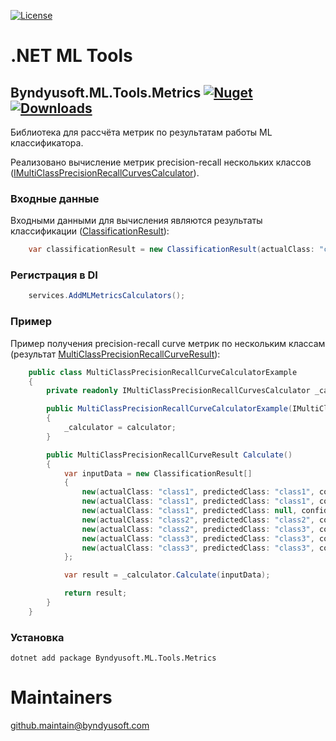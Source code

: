 ﻿[![License](https://img.shields.io/badge/License-Apache--2.0-blue.svg)](https://opensource.org/licenses/Apache-2.0)

# .NET ML Tools

## Byndyusoft.ML.Tools.Metrics [![Nuget](https://img.shields.io/nuget/v/Byndyusoft.MaskedSerialization.svg)](https://www.nuget.org/packages/Byndyusoft.MaskedSerialization/) [![Downloads](https://img.shields.io/nuget/dt/Byndyusoft.MaskedSerialization.svg)](https://www.nuget.org/packages/Byndyusoft.MaskedSerialization/)

Библиотека для рассчёта метрик по результатам работы ML классификатора.

Реализовано вычисление метрик precision-recall нескольких классов
([IMultiClassPrecisionRecallCurvesCalculator](src/Metrics/Interfaces/IMultiClassPrecisionRecallCurvesCalculator.cs)).

### Входные данные

Входными данными для вычисления являются результаты классификации ([ClassificationResult](src/Metrics/Dtos/ClassificationResult.cs)):
```csharp
    var classificationResult = new ClassificationResult(actualClass: "class1", predictedClass: "class1", confidence: 0.9d);
```

### Регистрация в DI

```csharp
    services.AddMLMetricsCalculators();
```

### Пример

Пример получения precision-recall curve метрик по нескольким классам (результат [MultiClassPrecisionRecallCurveResult](src/Metrics/Dtos/MultiClassPrecisionRecallCurveResult.cs)):
```csharp
    public class MultiClassPrecisionRecallCurveCalculatorExample
    {
        private readonly IMultiClassPrecisionRecallCurvesCalculator _calculator;

        public MultiClassPrecisionRecallCurveCalculatorExample(IMultiClassPrecisionRecallCurvesCalculator calculator)
        {
            _calculator = calculator;
        }

        public MultiClassPrecisionRecallCurveResult Calculate()
        {
            var inputData = new ClassificationResult[]
            {
                new(actualClass: "class1", predictedClass: "class1", confidence: 0.9d),
                new(actualClass: "class1", predictedClass: "class1", confidence: 0.98d),
                new(actualClass: "class1", predictedClass: null, confidence: 0.5d),
                new(actualClass: "class2", predictedClass: "class2", confidence: 0.6d),
                new(actualClass: "class2", predictedClass: "class3", confidence: 0.3d),
                new(actualClass: "class3", predictedClass: "class3", confidence: 0.85d),
                new(actualClass: "class3", predictedClass: "class3", confidence: 0.7d)
            };

            var result = _calculator.Calculate(inputData);

            return result;
        }
    }
```

### Установка

```shell
dotnet add package Byndyusoft.ML.Tools.Metrics
```

# Maintainers
[github.maintain@byndyusoft.com](mailto:github.maintain@byndyusoft.com)
